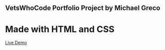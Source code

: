 ## VetsWhoCode Portfolio Project by Michael Greco

# Made with HTML and CSS

[Live Demo](https://michaelgreco7.github.io/VWC-Portfolio/)
